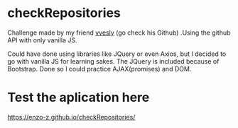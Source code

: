 # checkRepositories
Challenge made by my friend [vvesly](https://github.com/vvesly/) (go check his Github) .Using the github API with only vanilla JS. 


Could have done using libraries like JQuery or even Axios, but I decided to go with vanilla JS for learning sakes.
The JQuery is included because of Bootstrap. 
Done so I could practice AJAX(promises) and DOM. 

# Test the aplication here
  https://enzo-z.github.io/checkRepositories/
